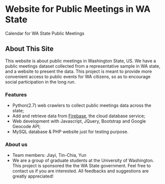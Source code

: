 # Website for Public Meetings in WA State
Calendar for WA State Public Meetings

## About This Site
This website is about public meetings in Washington State, US. We have a public meetings dataset collected from a representative sample in WA state, and a website to present the data. This project is meant to provide more convenient access to public events for WA citizens, so as to encourage social participation in the long run.

### Features
* Python(2.7) web crawlers to collect public meetings data across the state;
* Add and retrieve data from [Firebase](https://firebase.google.com), the cloud database service;
* Web development with Javascript, JQuery, Bootstrap and Google Geocode API;
* MySQL database & PHP website just for testing purpose.

### About us
* Team members: Jiayi, Tin-Chia, Yun
* We are a group of graduate students at the University of Washington. This project is sponsored the the WA State government. Feel free to contact us if you are interested. All feedbacks and suggestions are greatly appreciated!
